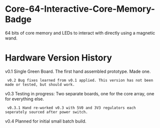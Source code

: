 # Core-64-Interactive-Core-Memory-Badge
64 bits of core memory and LEDs to interact with directly using a magnetic wand.

# Hardware Version History
v0.1 Single Green Board. The first hand assembled prototype. Made one.

     v0.2 Bug fixes learned from v0.1 applied. This version has not been made or tested, but should work.

v0.3 Testing in progress: Two separate boards, one for the core array, one for everything else.

     v0.3.1 Hand re-worked v0.3 with 5V0 and 3V3 regulators each seperately sourced after power switch.

v0.4 Planned for initial small batch build.

